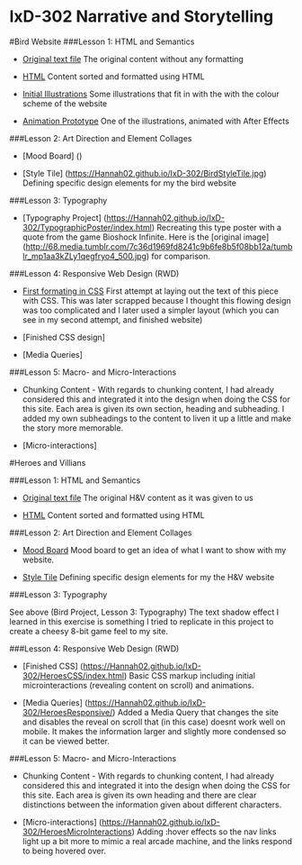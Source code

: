 # IxD-302 Narrative and Storytelling

#Bird Website
###Lesson 1: HTML and Semantics

- [Original text file](https://Hannah02.github.io/IxD-302/finding-an-extinct-new-zealand-bird.txt)
The original content without any formatting

- [HTML](https://Hannah02.github.io/IxD-302/finding-an-extinct-new-zealand-bird.html)
Content sorted and formatted using HTML

- [Initial Illustrations](https://Hannah02.github.io/IxD-302/NZ.jpg)
Some illustrations that fit in with the with the colour scheme of the website

- [Animation Prototype](https://dribbble.com/shots/3025492-Landscape-for-New-Zealand-Bird-Project)
One of the illustrations, animated with After Effects

###Lesson 2: Art Direction and Element Collages

- [Mood Board] ()

- [Style Tile] (https://Hannah02.github.io/IxD-302/BirdStyleTile.jpg) 
Defining specific design elements for my the bird website

###Lesson 3: Typography

- [Typography Project] (https://Hannah02.github.io/IxD-302/TypographicPoster/index.html) 
Recreating this type poster with a quote from the game Bioshock Infinite.
Here is the [original image] (http://68.media.tumblr.com/7c36d1969fd8241c9b6fe8b5f08bb12a/tumblr_mp1aa3kZLy1qegfryo4_500.jpg) for comparison. 

###Lesson 4: Responsive Web Design (RWD)

- [First formating in CSS](https://Hannah02.github.io/IxD-302/Bird/index.html)
First attempt at laying out the text of this piece with CSS. This was later scrapped because I thought this flowing design was too complicated and I later used a simpler layout (which you can see in my second attempt, and finished website)

- [Finished CSS design]

- [Media Queries]

###Lesson 5: Macro- and Micro-Interactions

- Chunking Content -
With regards to chunking content, I had already considered this and integrated it into the design when doing the CSS for this site. Each area is given its own section, heading and subheading. I added my own subheadings to the content to liven it up a little and make the story more memorable. 

- [Micro-interactions]


#Heroes and Villians

###Lesson 1: HTML and Semantics

- [Original text file](https://Hannah02.github.io/IxD-302/HeroesMarkup/HTMLandSemantics.pdf)
The original H&V content as it was given to us

- [HTML](https://Hannah02.github.io/IxD-302/HeroesMarkup/index.html)
Content sorted and formatted using HTML

###Lesson 2: Art Direction and Element Collages

- [Mood Board](https://niice.co/m/94ca86dbd05687d149b4b5aea6fbe644)
Mood board to get an idea of what I want to show with my website.

- [Style Tile](https://Hannah02.github.io/IxD-302/HeroesAndVilliansStyleTile.jpg)
Defining specific design elements for my the H&V website

###Lesson 3: Typography

See above (Bird Project, Lesson 3: Typography)
The text shadow effect I learned in this exercise is something I tried to replicate in this project to create a cheesy 8-bit game feel to my site.

###Lesson 4: Responsive Web Design (RWD)

- [Finished CSS] (https://Hannah02.github.io/IxD-302/HeroesCSS/index.html) 
Basic CSS markup including initial microinteractions (revealing content on scroll) and animations.

- [Media Queries] (https://Hannah02.github.io/IxD-302/HeroesResponsive/)
Added a Media Query that changes the site and disables the reveal on scroll that (in this case) doesnt work well on mobile.
It makes the information larger and slightly more condensed so it can be viewed better.


###Lesson 5: Macro- and Micro-Interactions

- Chunking Content -
With regards to chunking content, I had already considered this and integrated it into the design when doing the CSS for this site. Each area is given its own heading and there are clear distinctions between the information given about different characters.

- [Micro-interactions] (https://Hannah02.github.io/IxD-302/HeroesMicroInteractions)
Adding :hover effects so the nav links light up a bit more to mimic a real arcade machine, and the links respond to being hovered over.
